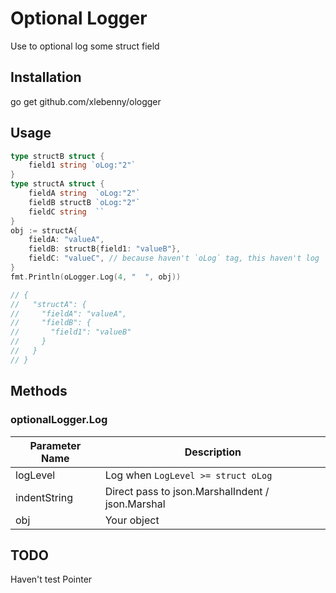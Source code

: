 # Optional Logger
Use to optional log some struct field

## Installation
go get github.com/xlebenny/ologger

## Usage
````go
type structB struct {
    field1 string `oLog:"2"`
}
type structA struct {
    fieldA string  `oLog:"2"`
    fieldB structB `oLog:"2"`
    fieldC string  ``
}
obj := structA{
    fieldA: "valueA",
    fieldB: structB{field1: "valueB"},
    fieldC: "valueC", // because haven't `oLog` tag, this haven't log
}
fmt.Println(oLogger.Log(4, "  ", obj))

// {
//   "structA": {
//     "fieldA": "valueA",
//     "fieldB": {
//       "field1": "valueB"
//     }
//   }
// }
````

## Methods
### optionalLogger.Log
Parameter Name | Description
--- | ---
logLevel | Log when `LogLevel >= struct oLog`
indentString | Direct pass to json.MarshalIndent / json.Marshal
obj | Your object

## TODO
Haven't test Pointer
